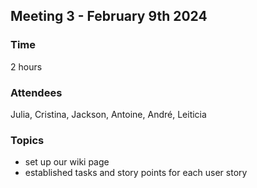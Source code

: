 ## Meeting 3 - February 9th 2024

### Time 

2 hours

### Attendees
Julia, Cristina, Jackson, Antoine, André, Leiticia

### Topics

- set up our wiki page
- established tasks and story points for each user story

